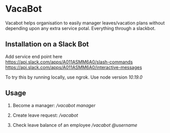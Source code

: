# VacaBot

Vacabot helps organisation to easily manager leaves/vacation plans without depending upon any extra service potal. Everything through a slackbot.

## Installation on a Slack Bot

Add service end point here
https://api.slack.com/apps/A011ASMM6A0/slash-commands
https://api.slack.com/apps/A011ASMM6A0/interactive-messages

To try this by running locally, use ngrok.
Use node version *10.19.0*

## Usage

1. Become a manager:
    */vacabot manager*

2. Create leave request:
    */vacabot*

3. Check leave balance of an employee
    */vacabot @username*


